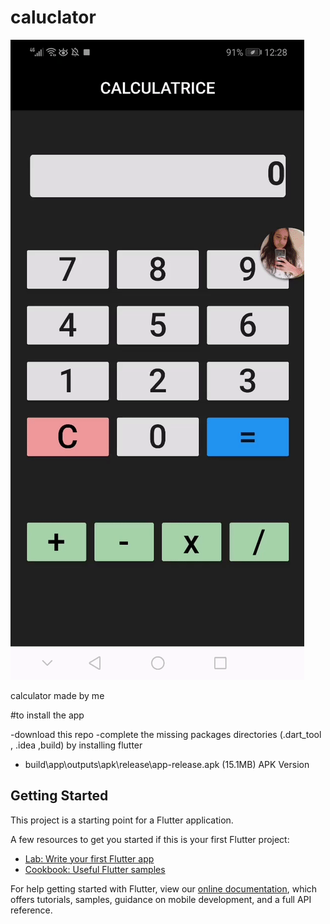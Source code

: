 # caluclator
![](demo.gif)

calculator made by me

#to install the app

-download this repo 
-complete the missing packages directories (.dart_tool , .idea ,build) by installing flutter 
- build\app\outputs\apk\release\app-release.apk (15.1MB) APK Version


## Getting Started

This project is a starting point for a Flutter application.

A few resources to get you started if this is your first Flutter project:

- [Lab: Write your first Flutter app](https://flutter.dev/docs/get-started/codelab)
- [Cookbook: Useful Flutter samples](https://flutter.dev/docs/cookbook)

For help getting started with Flutter, view our
[online documentation](https://flutter.dev/docs), which offers tutorials,
samples, guidance on mobile development, and a full API reference.
